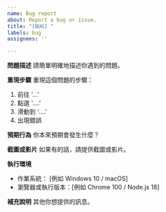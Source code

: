 ```yaml
---
name: Bug report
about: Report a bug or issue.
title: "[BUG] "
labels: bug
assignees: ''

---
```


**問題描述**
請簡單明確地描述你遇到的問題。

**重現步驟**
重現這個問題的步驟：
1. 前往 '...'
2. 點選 '....'
3. 滑動到 '....'
4. 出現錯誤

**預期行為**
你本來預期會發生什麼？

**截圖或影片**
如果有的話，請提供截圖或影片。

**執行環境**
 - 作業系統： [例如 Windows 10 / macOS]
 - 瀏覽器或執行版本：[例如 Chrome 100 / Node.js 18]

**補充說明**
其他你想提供的訊息。
